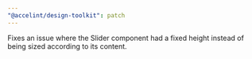 ```yaml
---
"@accelint/design-toolkit": patch
---
```


Fixes an issue where the Slider component had a fixed height instead of being sized according to its content.
